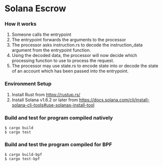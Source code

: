 # Solana Escrow

### How it works

1. Someone calls the entrypoint
2. The entrypoint forwards the arguments to the processor
3. The processor asks instruction.rs to decode the instruction_data argument from the entrypoint function.
4. Using the decoded data, the processor will now decide which processing function to use to process the request.
5. The processor may use state.rs to encode state into or decode the state of an account which has been passed into the entrypoint.

### Environment Setup

1. Install Rust from https://rustup.rs/
2. Install Solana v1.6.2 or later from https://docs.solana.com/cli/install-solana-cli-tools#use-solanas-install-tool

### Build and test for program compiled natively

```
$ cargo build
$ cargo test
```

### Build and test the program compiled for BPF

```
$ cargo build-bpf
$ cargo test-bpf
```
